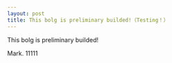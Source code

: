 ```yaml
---
layout: post
title: This bolg is preliminary builded!（Testing！）
---
```

This bolg is preliminary builded!
<p>Mark.
11111
